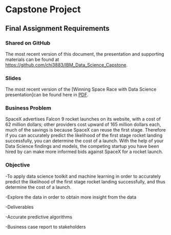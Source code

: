 # Capstone Project

## Final Assignment Requirements

### Shared on GitHub

The most recent version of this document, the presentation and supporting materials can be found at <https://github.com/chi3883/IBM_Data_Science_Capstone>.

### Slides

The most recent version of the [Winning Space Race with Data Science presentation]can be found here in [PDF](./Presentation3.pdf).


### Business Problem
SpaceX advertises Falcon 9 rocket launches on its website, with a cost of 62 million dollars; other providers cost upward of 165 million dollars each, much of the savings is because SpaceX can reuse the first stage. Therefore if you can accurately predict the likelihood of the first stage rocket landing successfully, you can determine the cost of a launch. With the help of your Data Science findings and models, the competing startup you have been hired by can make more informed bids against SpaceX for a rocket launch.

### Objective
-To apply data science toolkit and machine learning in order to accurately predict the likelihood of the first stage rocket landing successfully, and thus determine the cost of a launch.

-Explore the data in order to obtain more insight from the data

-Deliverables

-Accurate predictive algorithms

-Business case report to stakeholders
